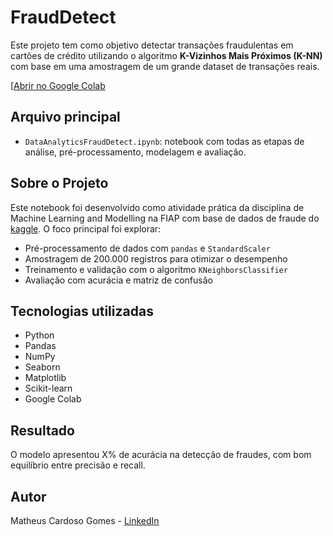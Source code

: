# FraudDetect

Este projeto tem como objetivo detectar transações fraudulentas em cartões de crédito utilizando o algoritmo **K-Vizinhos Mais Próximos (K-NN)** com base em uma amostragem de um grande dataset de transações reais.

[[Abrir no Google Colab](https://colab.research.google.com/drive/1ZOclwn3b0AuyLmNJA4Jp9TtwjWX54wfa?usp=sharing)

## Arquivo principal
- `DataAnalyticsFraudDetect.ipynb`: notebook com todas as etapas de análise, pré-processamento, modelagem e avaliação.

## Sobre o Projeto

Este notebook foi desenvolvido como atividade prática da disciplina de Machine Learning and Modelling na FIAP com base de dados de fraude do [kaggle](https://www.kaggle.com/datasets/dhanushnarayananr/credit-card-fraud/data). O foco principal foi explorar:

- Pré-processamento de dados com `pandas` e `StandardScaler`
- Amostragem de 200.000 registros para otimizar o desempenho
- Treinamento e validação com o algoritmo `KNeighborsClassifier`
- Avaliação com acurácia e matriz de confusão

## Tecnologias utilizadas
- Python
- Pandas
- NumPy
- Seaborn
- Matplotlib
- Scikit-learn
- Google Colab

## Resultado
O modelo apresentou X% de acurácia na detecção de fraudes, com bom equilíbrio entre precisão e recall.

## Autor
Matheus Cardoso Gomes - [LinkedIn](www.linkedin.com/in/matheus-cardoso-70552b138)
